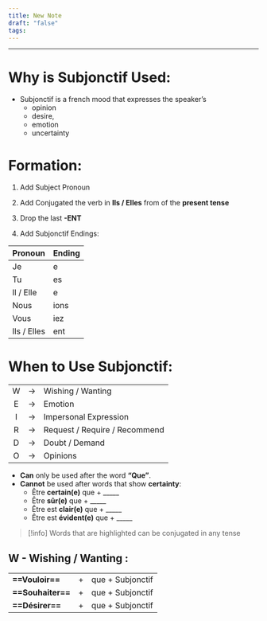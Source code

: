 ```yaml
---
title: New Note
draft: "false"
tags:
---
```

---
# Why is Subjonctif Used:

- Subjonctif is a french mood that expresses the speaker’s
    - opinion
    - desire,
    - emotion
    - uncertainty

# Formation:

1. Add Subject Pronoun
    
2. Add Conjugated the verb in **Ils / Elles** from of the **present tense**
    
3. Drop the last **-ENT**
    
4. Add Subjonctif Endings:


|  Pronoun    | Ending |
| ----------- | ------ | 
| Je          | e      |
| Tu          | es     |     
| Il / Elle   | e      |     
| Nous        | ions   |     
| Vous        | iez    |     
| Ils / Elles | ent    |    

# When to Use Subjonctif:

|     |     |                               |
| :-: | :-: | ----------------------------- |
|  W  | ->  | Wishing / Wanting             |
|  E  | ->  | Emotion                       |
|  I  | ->  | Impersonal Expression         |
|  R  | ->  | Request / Require / Recommend |
|  D  | ->  | Doubt / Demand                |
|  O  | ->  | Opinions                      |
- **Can** only be used after the word **“Que”**.
- **Cannot** be used after words that show **certainty**:
    - Être **certain(e)** que + _____
    - Être **sûr(e)** que + _____
    - Être est **clair(e)** que + _____
    - Être est **évident(e)** que + _____

>[!info] Words that are highlighted can be conjugated in any tense

## W - Wishing / Wanting :

|                   |     |                  |
| ----------------- | :-: | ---------------- |
| **==Vouloir==**   |  +  | que + Subjonctif |
| **==Souhaiter==** |  +  | que + Subjonctif |
| **==Désirer==**   |  +  | que + Subjonctif |


